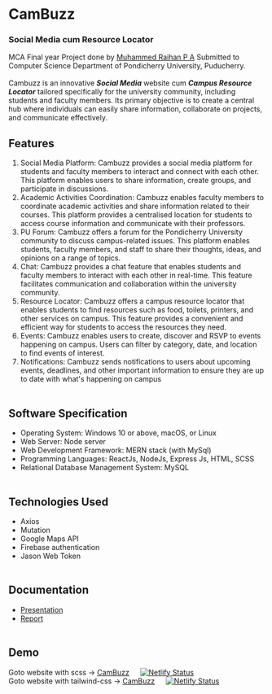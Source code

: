 # CamBuzz
### Social Media cum Resource Locator
MCA Final year Project done by [Muhammed Raihan P A](https://github.com/pu-raihan) Submitted to Computer Science Department of Pondicherry University, Puducherry.<br><br>
Cambuzz is an innovative ***Social Media*** website cum ***Campus Resource Locator*** tailored specifically for the university
community, including students and faculty members. Its primary objective is to create a
central hub where individuals can easily share information, collaborate on projects, and
communicate effectively.
## Features
1. Social Media Platform: Cambuzz provides a social media platform for students and
faculty members to interact and connect with each other. This platform enables
users to share information, create groups, and participate in discussions.
2. Academic Activities Coordination: Cambuzz enables faculty members to
coordinate academic activities and share information related to their courses. This
platform provides a centralised location for students to access course information
and communicate with their professors.
3. PU Forum: Cambuzz offers a forum for the Pondicherry University community to
discuss campus-related issues. This platform enables students, faculty members,
and staff to share their thoughts, ideas, and opinions on a range of topics.
4. Chat: Cambuzz provides a chat feature that enables students and faculty members
to interact with each other in real-time. This feature facilitates communication and
collaboration within the university community.
5. Resource Locator: Cambuzz offers a campus resource locator that enables students
to find resources such as food, toilets, printers, and other services on campus. This
feature provides a convenient and efficient way for students to access the resources
they need.
6. Events: Cambuzz enables users to create, discover and RSVP to events happening
on campus. Users can filter by category, date, and location to find events of
interest.
7. Notifications: Cambuzz sends notifications to users about upcoming events,
deadlines, and other important information to ensure they are up to date with what's
happening on campus <br><br>
## Software Specification
* Operating System: Windows 10 or above, macOS, or Linux
* Web Server: Node server
* Web Development Framework: MERN stack (with MySql)
* Programming Languages: ReactJs, NodeJs, Express Js, HTML, SCSS
* Relational Database Management System: MySQL <br><br>
## Technologies Used
* Axios
* Mutation
* Google Maps API
* Firebase authentication
* Jason Web Token <br><br>
## Documentation
* [Presentation](https://github.com/pu-raihan/CamBuzz/blob/main/Cambuzz-Presentation.pptx)
* [Report](https://github.com/pu-raihan/CamBuzz/blob/main/21352030-CamBuzz-Final%20review%20report.pdf) <br><br>
## Demo
Goto website with scss -> [CamBuzz](https://cambuzz-css.netlify.app) &emsp; [![Netlify Status](https://api.netlify.com/api/v1/badges/ef3e8c2e-ced4-4b78-851b-30e6d347d172/deploy-status)](https://app.netlify.com/sites/cambuzz-css/deploys)
<br>
Goto website with tailwind-css -> [CamBuzz](https://cambuzz.netlify.app) &emsp; [![Netlify Status](https://api.netlify.com/api/v1/badges/04ad319c-60e3-4af9-8cf9-87fc631e2af7/deploy-status)](https://app.netlify.com/sites/cambuzz/deploys)
